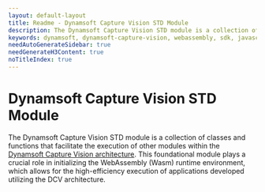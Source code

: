 ```yaml
---
layout: default-layout
title: Readme - Dynamsoft Capture Vision STD Module
description: The Dynamsoft Capture Vision STD module is a collection of classes and functions that facilitate the execution of other modules within the Dynamsoft Capture Vision architecture. 
keywords: dynamsoft, dynamsoft-capture-vision, webassembly, sdk, javascript, typescript 
needAutoGenerateSidebar: true
needGenerateH3Content: true
noTitleIndex: true
---
```


# Dynamsoft Capture Vision STD Module 

The Dynamsoft Capture Vision STD module is a collection of classes and functions that facilitate the execution of other modules within the [Dynamsoft Capture Vision architecture](https://www.dynamsoft.com/capture-vision/docs/web/programming/javascript/). This foundational module plays a crucial role in initializing the WebAssembly (Wasm) runtime environment, which allows for the high-efficiency execution of applications developed utilizing the DCV architecture.
